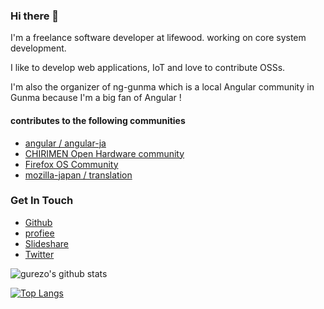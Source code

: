 ### Hi there 👋

I'm a freelance software developer at lifewood. working on core system development.

I like to develop web applications, IoT and love to contribute OSSs.

I'm also the organizer of ng-gunma which is a local Angular community in Gunma because I'm a big fan of Angular !

#### contributes to the following communities
- [angular / angular-ja ](https://github.com/angular/angular-ja)
- [CHIRIMEN Open Hardware community](https://github.com/chirimen-oh)
- [Firefox OS Community](https://github.com/fxosorg)
- [mozilla-japan / translation ](https://github.com/mozilla-japan/translation)

### Get In Touch
- [Github](https://github.com/gurezo)
- [profiee](https://profiee.com/i/lifewood)
- [Slideshare](https://www.slideshare.net/AkihikoKigure)
- [Twitter](https://twitter.com/ic_lifewood)

![gurezo's github stats](https://github-readme-stats.vercel.app/api?username=gurezo)

[![Top Langs](https://github-readme-stats.vercel.app/api/top-langs/?username=gurezo)](https://github.com/gurezo/github-readme-stats)

<!--
**gurezo/gurezo** is a ✨ _special_ ✨ repository because its `README.md` (this file) appears on your GitHub profile.

Here are some ideas to get you started:

- 🔭 I’m currently working on ...
- 🌱 I’m currently learning ...
- 👯 I’m looking to collaborate on ...
- 🤔 I’m looking for help with ...
- 💬 Ask me about ...
- 📫 How to reach me: ...
- 😄 Pronouns: ...
- ⚡ Fun fact: ...
-->
